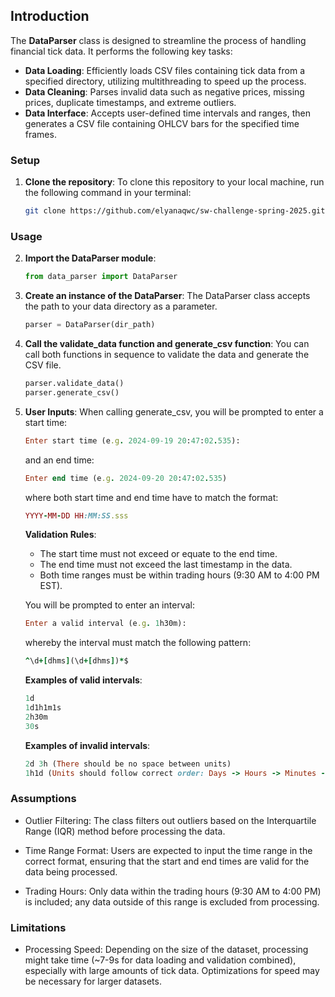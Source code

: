 ## Introduction

The **DataParser** class is designed to streamline the process of handling financial tick data. It performs the following key tasks:

- **Data Loading**: Efficiently loads CSV files containing tick data from a specified directory, utilizing multithreading to speed up the process.
- **Data Cleaning**: Parses invalid data such as negative prices, missing prices, duplicate timestamps, 
and extreme outliers.
- **Data Interface**: Accepts user-defined time intervals and ranges, then generates a CSV file containing OHLCV bars for the specified time frames.
### Setup

1. **Clone the repository**:
   To clone this repository to your local machine, run the following command in your terminal:
   
   ```bash
   git clone https://github.com/elyanaqwc/sw-challenge-spring-2025.git
   ```

### Usage

2. **Import the DataParser module**:
   ```python
   from data_parser import DataParser
   
3. **Create an instance of the DataParser**:
   The DataParser class accepts the path to your data directory as a parameter.
    ```python
    parser = DataParser(dir_path)

4. **Call the validate_data function and generate_csv function**:
   You can call both functions in sequence to validate the data and generate the CSV file.
    ```python
    parser.validate_data()
    parser.generate_csv()

5. **User Inputs**: 
    When calling generate_csv, you will be prompted to enter a start time:
    ```ruby
    Enter start time (e.g. 2024-09-19 20:47:02.535): 
    ```
    and an end time:
    ```ruby
    Enter end time (e.g. 2024-09-20 20:47:02.535)
    ```
    where both start time and end time have to match the format:
    ```ruby
    YYYY-MM-DD HH:MM:SS.sss
    ```
    
   **Validation Rules**:
    - The start time must not exceed or equate to the end time.
    - The end time must not exceed the last timestamp in the data.
    - Both time ranges must be within trading hours (9:30 AM to 4:00 PM EST).
     
    You will be prompted to enter an interval:
    ```ruby
    Enter a valid interval (e.g. 1h30m):
    ```
    
    whereby the interval must match the following pattern:
    ```ruby
    ^\d+[dhms](\d+[dhms])*$
    ```
   **Examples of valid intervals**:
   ```ruby
   1d 
   1d1h1m1s
   2h30m
   30s
   ```
  
   **Examples of invalid intervals**:
   ```ruby
   2d 3h (There should be no space between units)
   1h1d (Units should follow correct order: Days -> Hours -> Minutes -> Seconds)
   ```
    
    
### Assumptions
- Outlier Filtering: The class filters out outliers based on the Interquartile Range (IQR) method before processing the data.

- Time Range Format: Users are expected to input the time range in the correct format, ensuring that the start and end times are valid for the data being processed.

- Trading Hours: Only data within the trading hours (9:30 AM to 4:00 PM) is included; any data outside of this range is excluded from processing.

### Limitations
- Processing Speed: Depending on the size of the dataset, processing might take time (~7-9s for data loading and validation combined), especially with large amounts of tick data. Optimizations for speed may be necessary for larger datasets.
